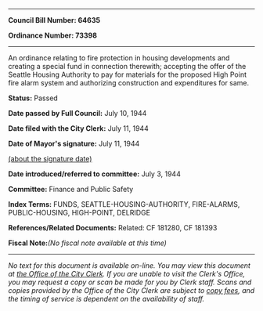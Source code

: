 

********

**Council Bill Number: 64635**
   
**Ordinance Number: 73398**
********

 An ordinance relating to fire protection in housing developments and creating a special fund in connection therewith; accepting the offer of the Seattle Housing Authority to pay for materials for the proposed High Point fire alarm system and authorizing construction and expenditures for same.

**Status:** Passed
   
**Date passed by Full Council:** July 10, 1944
   
**Date filed with the City Clerk:** July 11, 1944
   
**Date of Mayor's signature:** July 11, 1944
   
[(about the signature date)](/~public/approvaldate.htm)
   
   
   
**Date introduced/referred to committee:** July 3, 1944
   
**Committee:** Finance and Public Safety
   
   
**Index Terms:** FUNDS, SEATTLE-HOUSING-AUTHORITY, FIRE-ALARMS, PUBLIC-HOUSING, HIGH-POINT, DELRIDGE

**References/Related Documents:** Related: CF 181280, CF 181393

**Fiscal Note:**_(No fiscal note available at this time)_
********

_No text for this document is available on-line. You may view this document at [the Office of the City Clerk](http://www.seattle.gov/leg/clerk/contactUs.htm). If you are unable to visit the Clerk's Office, you may request a copy or scan be made for you by Clerk staff. Scans and copies provided by the Office of the City Clerk are subject to [copy fees](http://clerk.seattle.gov/~public/clerkfees.htm), and the timing of service is dependent on the availability of staff._

